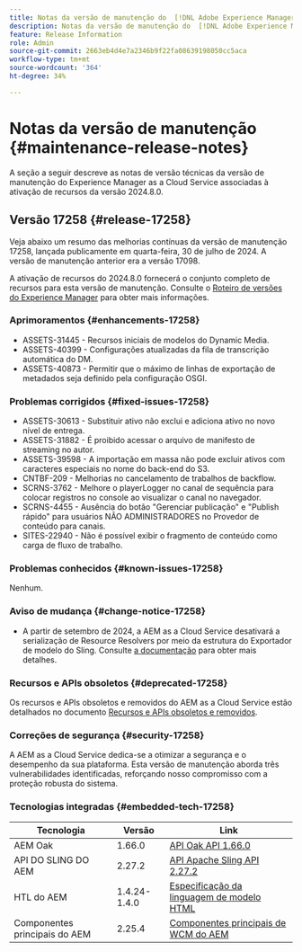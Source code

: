 ```yaml
---
title: Notas da versão de manutenção do  [!DNL Adobe Experience Manager]  as a Cloud Service associada à ativação de recurso 2024.8.0.
description: Notas da versão de manutenção do  [!DNL Adobe Experience Manager]  as a Cloud Service associada à ativação de recurso 2024.8.0.
feature: Release Information
role: Admin
source-git-commit: 2663eb4d4e7a2346b9f22fa08639198050cc5aca
workflow-type: tm+mt
source-wordcount: '364'
ht-degree: 34%

---
```


# Notas da versão de manutenção {#maintenance-release-notes}

A seção a seguir descreve as notas de versão técnicas da versão de manutenção do Experience Manager as a Cloud Service associadas à ativação de recursos da versão 2024.8.0.

## Versão 17258 {#release-17258}

Veja abaixo um resumo das melhorias contínuas da versão de manutenção 17258, lançada publicamente em quarta-feira, 30 de julho de 2024. A versão de manutenção anterior era a versão 17098.

A ativação de recursos do 2024.8.0 fornecerá o conjunto completo de recursos para esta versão de manutenção. Consulte o [Roteiro de versões do Experience Manager](https://experienceleague.adobe.com/en/docs/experience-manager-release-information/aem-release-updates/update-releases-roadmap) para obter mais informações.

### Aprimoramentos {#enhancements-17258}

* ASSETS-31445 - Recursos iniciais de modelos do Dynamic Media.
* ASSETS-40399 - Configurações atualizadas da fila de transcrição automática do DM.
* ASSETS-40873 - Permitir que o máximo de linhas de exportação de metadados seja definido pela configuração OSGI.

### Problemas corrigidos {#fixed-issues-17258}

* ASSETS-30613 - Substituir ativo não exclui e adiciona ativo no novo nível de entrega.
* ASSETS-31882 - É proibido acessar o arquivo de manifesto de streaming no autor.
* ASSETS-39598 - A importação em massa não pode excluir ativos com caracteres especiais no nome do back-end do S3.
* CNTBF-209 - Melhorias no cancelamento de trabalhos de backflow.
* SCRNS-3762 - Melhore o playerLogger no canal de sequência para colocar registros no console ao visualizar o canal no navegador.
* SCRNS-4455 - Ausência do botão &quot;Gerenciar publicação&quot; e &quot;Publish rápido&quot; para usuários NÃO ADMINISTRADORES no Provedor de conteúdo para canais.
* SITES-22940 - Não é possível exibir o fragmento de conteúdo como carga de fluxo de trabalho.

### Problemas conhecidos {#known-issues-17258}

Nenhum.

### Aviso de mudança {#change-notice-17258}

* A partir de setembro de 2024, a AEM as a Cloud Service desativará a serialização de Resource Resolvers por meio da estrutura do Exportador de modelo do Sling. Consulte [a documentação](/help/implementing/developing/hybrid/disallow-the-serialization-of-resourceresolvers-via-sling-model-exporter.md) para obter mais detalhes.

### Recursos e APIs obsoletos {#deprecated-17258}

Os recursos e APIs obsoletos e removidos do AEM as a Cloud Service estão detalhados no documento [Recursos e APIs obsoletos e removidos](/help/release-notes/deprecated-removed-features.md).

### Correções de segurança {#security-17258}

A AEM as a Cloud Service dedica-se a otimizar a segurança e o desempenho da sua plataforma. Esta versão de manutenção aborda três vulnerabilidades identificadas, reforçando nosso compromisso com a proteção robusta do sistema.

### Tecnologias integradas {#embedded-tech-17258}

| Tecnologia | Versão | Link |
|---|---|---|
| AEM Oak | 1.66.0 | [API Oak API 1.66.0](https://www.javadoc.io/doc/org.apache.jackrabbit/oak-api/1.66.0/index.html) |
| API DO SLING DO AEM | 2.27.2 | [API Apache Sling API 2.27.2](https://www.javadoc.io/doc/org.apache.sling/org.apache.sling.api/latest/index.html) |
| HTL do AEM | 1.4.24-1.4.0 | [Especificação da linguagem de modelo HTML](https://github.com/adobe/htl-spec) |
| Componentes principais do AEM | 2.25.4 | [Componentes principais de WCM do AEM](https://github.com/adobe/aem-core-wcm-components) |
